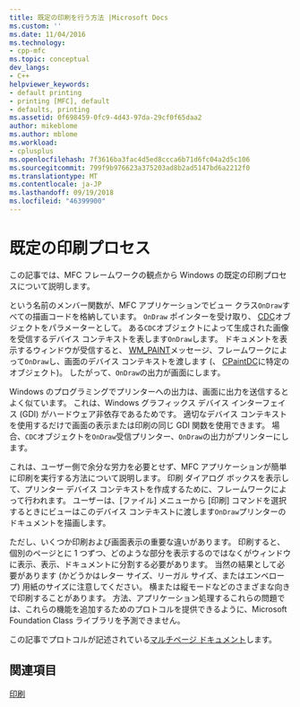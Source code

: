 ```yaml
---
title: 既定の印刷を行う方法 |Microsoft Docs
ms.custom: ''
ms.date: 11/04/2016
ms.technology:
- cpp-mfc
ms.topic: conceptual
dev_langs:
- C++
helpviewer_keywords:
- default printing
- printing [MFC], default
- defaults, printing
ms.assetid: 0f698459-0fc9-4d43-97da-29cf0f65daa2
author: mikeblome
ms.author: mblome
ms.workload:
- cplusplus
ms.openlocfilehash: 7f3616ba3fac4d5ed8ccca6b71d6fc04a2d5c106
ms.sourcegitcommit: 799f9b976623a375203ad8b2ad5147bd6a2212f0
ms.translationtype: MT
ms.contentlocale: ja-JP
ms.lasthandoff: 09/19/2018
ms.locfileid: "46399900"
---
```

# <a name="how-default-printing-is-done"></a>既定の印刷プロセス

この記事では、MFC フレームワークの観点から Windows の既定の印刷プロセスについて説明します。

という名前のメンバー関数が、MFC アプリケーションでビュー クラス`OnDraw`すべての描画コードを格納しています。 `OnDraw` ポインターを受け取り、 [CDC](../mfc/reference/cdc-class.md)オブジェクトをパラメーターとして。 ある`CDC`オブジェクトによって生成された画像を受信するデバイス コンテキストを表します`OnDraw`します。 ドキュメントを表示するウィンドウが受信すると、 [WM_PAINT](/windows/desktop/gdi/wm-paint)メッセージ、フレームワークによって`OnDraw`し、画面のデバイス コンテキストを渡します (、 [CPaintDC](../mfc/reference/cpaintdc-class.md)に特定のオブジェクト)。 したがって、`OnDraw`の出力が画面にします。

Windows のプログラミングでプリンターへの出力は、画面に出力を送信するとよく似ています。 これは、Windows グラフィックス デバイス インターフェイス (GDI) がハードウェア非依存であるためです。 適切なデバイス コンテキストを使用するだけで画面の表示または印刷の同じ GDI 関数を使用できます。 場合、`CDC`オブジェクトを`OnDraw`受信プリンター、`OnDraw`の出力がプリンターにします。

これは、ユーザー側で余分な労力を必要とせず、MFC アプリケーションが簡単に印刷を実行する方法について説明します。 印刷 ダイアログ ボックスを表示して、プリンター デバイス コンテキストを作成するために、フレームワークによって行われます。 ユーザーは、[ファイル] メニューから [印刷] コマンドを選択するときにビューはこのデバイス コンテキストに渡します`OnDraw`プリンターのドキュメントを描画します。

ただし、いくつか印刷および画面表示の重要な違いがあります。 印刷すると、個別のページとに 1 つずつ、どのような部分を表示するのではなくがウィンドウに表示、表示、ドキュメントに分割する必要があります。 当然の結果として必要があります (かどうかはレター サイズ、リーガル サイズ、またはエンベロープ) 用紙のサイズに注意してください。 横または縦モードなどのさまざまな向きで印刷することがあります。 方法、アプリケーション処理するこれらの問題では、これらの機能を追加するためのプロトコルを提供できるように、Microsoft Foundation Class ライブラリを予測できません。

この記事でプロトコルが記述されている[マルチページ ドキュメント](../mfc/multipage-documents.md)します。

## <a name="see-also"></a>関連項目

[印刷](../mfc/printing.md)

